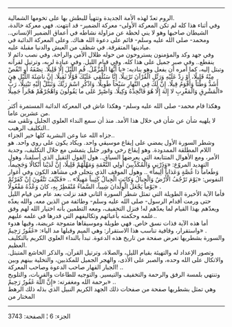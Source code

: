 ------------------------------------------------------------------------

الروم تعدّ لهذه الأمة الجديدة وتتهيأ للبطش بها على تخومها الشمالية.  
وفي أثناء هذا كله لم تكن المعركة الأولى- معركة الضمير- قد انتهت. فهي
معركة خالدة، الشيطان صاحبها وهو لا يني لحظة عن مزاولة نشاطه في أعماق
الضمير الإنساني.. ومحمد- صلى الله عليه وسلم- قائم على دعوة الله هناك.
وعلى المعركة الدائبة في ميادينها المتفرقة. في شظف من العيش والدنيا مقبلة
عليه.  
وفي جهد وكد والمؤمنون يستروحون من حوله ظلال الأمن والراحة. وفي نصب دائم
لا ينقطع.. وفي صبر جميل على هذا كله. وفي قيام الليل. وفي عبادة لربه،
وترتيل لقرآنه وتبتل إليه، كما أمره أن يفعل وهو يناديه: «يا أَيُّهَا الْمُزَّمِّلُ.
قُمِ اللَّيْلَ إِلَّا قَلِيلًا. نِصْفَهُ أَوِ انْقُصْ مِنْهُ قَلِيلًا، أَوْ زِدْ عَلَيْهِ وَرَتِّلِ الْقُرْآنَ
تَرْتِيلًا. إِنَّا سَنُلْقِي عَلَيْكَ قَوْلًا ثَقِيلًا. إِنَّ ناشِئَةَ اللَّيْلِ هِيَ أَشَدُّ وَطْئاً وَأَقْوَمُ
قِيلًا. إِنَّ لَكَ فِي النَّهارِ سَبْحاً طَوِيلًا. وَاذْكُرِ اسْمَ رَبِّكَ وَتَبَتَّلْ إِلَيْهِ تَبْتِيلًا، رَبُّ
الْمَشْرِقِ وَالْمَغْرِبِ لا إِلهَ إِلَّا هُوَ فَاتَّخِذْهُ وَكِيلًا. وَاصْبِرْ عَلى ما يَقُولُونَ وَاهْجُرْهُمْ
هَجْراً جَمِيلًا» .  
وهكذا قام محمد- صلى الله عليه وسلم- وهكذا عاش في المعركة الدائبة
المستمرة أكثر من عشرين عاما.  
لا يلهيه شأن عن شأن في خلال هذا الأمد. منذ أن سمع النداء العلوي الجليل
وتلقى منه التكليف الرهيب..  
جزاه الله عنا وعن البشرية كلها خير الجزاء..  
وشطر السورة الأول يمضي على إيقاع موسيقي واحد. ويكاد يكون على روي واحد.
هو اللام المطلقة الممدودة. وهو إيقاع رخي وقور جليل يتمشى مع جلال
التكليف، وجدية الأمر، ومع الأهوال المتتابعة التي يعرضها السياق.. هول
القول الثقيل الذي أسلفنا، وهول التهديد المروّع: «وَذَرْنِي وَالْمُكَذِّبِينَ أُولِي
النَّعْمَةِ وَمَهِّلْهُمْ قَلِيلًا، إِنَّ لَدَيْنا أَنْكالًا وَجَحِيماً، وَطَعاماً ذا غُصَّةٍ وَعَذاباً أَلِيماً»
.. وهول الموقف الذي يتجلى في مشاهد الكون وفي أغوار النفوس: «يَوْمَ تَرْجُفُ
الْأَرْضُ وَالْجِبالُ وَكانَتِ الْجِبالُ كَثِيباً مَهِيلًا» .. «فَكَيْفَ تَتَّقُونَ إِنْ كَفَرْتُمْ يَوْماً
يَجْعَلُ الْوِلْدانَ شِيباً، السَّماءُ مُنْفَطِرٌ بِهِ، كانَ وَعْدُهُ مَفْعُولًا» .  
فأما الآية الأخيرة الطويلة التي تمثل شطر السورة الثاني فقد نزلت بعد عام
من قيام الليل حتى ورمت أقدام الرسول- صلى الله عليه وسلم- وطائفة من الذين
معه. والله يعدّه ويعدّهم بهذا القيام لما يعدّهم له! فنزل التخفيف، ومعه
التطمين بأنه اختيار الله لهم وفق علمه وحكمته بأعبائهم وتكاليفهم التي
قدرها في علمه عليهم..  
أما هذه الآية فذات نسق خاص. فهي طويلة وموسيقاها متموجة عريضة، وفيها هدوء
واستقرار، وقافية تناسب هذا الاستقرار: وهي الميم وقبلها مد الياء: «غَفُورٌ
رَحِيمٌ» .  
والسورة بشطريها تعرض صفحة من تاريخ هذه الدعوة. تبدأ بالنداء العلوي
الكريم بالتكليف العظيم.  
وتصور الإعداد له والتهيئة بقيام الليل، والصلاة، وترتيل القرآن، والذكر
الخاشع المتبتل. والاتكال على الله وحده، والصبر على الأذى، والهجر الجميل
للمكذبين، والتخلية بينهم وبين الجبار القهار صاحب الدعوة وصاحب المعركة!
..  
وتنتهي بلمسة الرفق والرحمة والتخفيف والتيسير. والتوجيه للطاعات والقربات،
والتلويح برحمة الله ومغفرته: «إِنَّ اللَّهَ غَفُورٌ رَحِيمٌ» ..  
وهي تمثل بشطريها صفحة من صفحات ذلك الجهد الكريم النبيل الذي بذله ذلك
الرهط المختار من

------------------------------------------------------------------------

الجزء: 6 ¦ الصفحة: 3743
